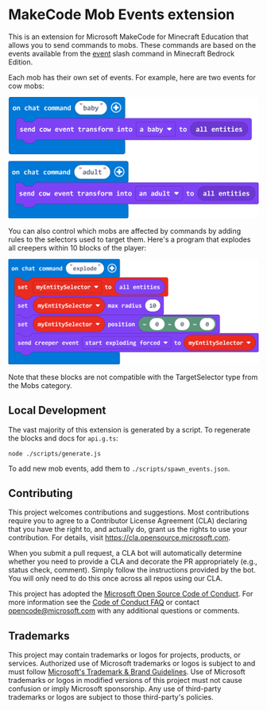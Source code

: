 # MakeCode Mob Events extension

This is an extension for Microsoft MakeCode for Minecraft Education that allows you to send commands to mobs. These commands are based on the events available from the [event](https://learn.microsoft.com/en-us/minecraft/creator/commands/commands/event) slash command in Minecraft Bedrock Edition.

Each mob has their own set of events. For example, here are two events for cow mobs:

![MakeCode program with two chat commands that transform cows](./images/baby-adult.png)

You can also control which mobs are affected by commands by adding rules to the selectors used to target them. Here's a program that explodes all creepers within 10 blocks of the player:

![MakeCode program that explodes all creepers within 10 blocks of the player](./images/explode-creepers.png)

Note that these blocks are not compatible with the TargetSelector type from the Mobs category.

## Local Development

The vast majority of this extension is generated by a script. To regenerate the blocks and docs for `api.g.ts`:

```
node ./scripts/generate.js
```

To add new mob events, add them to `./scripts/spawn_events.json`.

## Contributing

This project welcomes contributions and suggestions.  Most contributions require you to agree to a
Contributor License Agreement (CLA) declaring that you have the right to, and actually do, grant us
the rights to use your contribution. For details, visit https://cla.opensource.microsoft.com.

When you submit a pull request, a CLA bot will automatically determine whether you need to provide
a CLA and decorate the PR appropriately (e.g., status check, comment). Simply follow the instructions
provided by the bot. You will only need to do this once across all repos using our CLA.

This project has adopted the [Microsoft Open Source Code of Conduct](https://opensource.microsoft.com/codeofconduct/).
For more information see the [Code of Conduct FAQ](https://opensource.microsoft.com/codeofconduct/faq/) or
contact [opencode@microsoft.com](mailto:opencode@microsoft.com) with any additional questions or comments.

## Trademarks

This project may contain trademarks or logos for projects, products, or services. Authorized use of Microsoft 
trademarks or logos is subject to and must follow 
[Microsoft's Trademark & Brand Guidelines](https://www.microsoft.com/en-us/legal/intellectualproperty/trademarks/usage/general).
Use of Microsoft trademarks or logos in modified versions of this project must not cause confusion or imply Microsoft sponsorship.
Any use of third-party trademarks or logos are subject to those third-party's policies.
